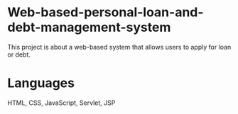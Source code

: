 # Web-based-personal-loan-and-debt-management-system
This project is about  a web-based system that allows users to apply for loan or debt.

# Languages
HTML, CSS, JavaScript, Servlet, JSP
